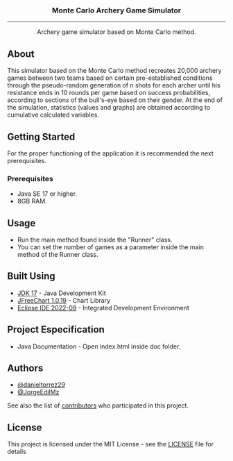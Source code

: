<h3 align="center">Monte Carlo Archery Game Simulator</h3>

---

<p align="center"> Archery game simulator based on Monte Carlo method.
    <br> 
</p>


## About

This simulator based on the Monte Carlo method recreates 20,000 archery games between two teams based on certain pre-established conditions through the pseudo-random generation of n shots for each archer until his resistance ends in 10 rounds per game based on success probabilities, according to sections of the bull's-eye based on their gender. At the end of the simulation, statistics (values and graphs) are obtained according to cumulative calculated variables.

## Getting Started

For the proper functioning of the application it is recommended the next prerequisites.

### Prerequisites

- Java SE 17 or higher.
- 8GB RAM.

## Usage

- Run the main method found inside the "Runner" class.
- You can set the number of games as a parameter inside the main method of the Runner class.

## Built Using

- [JDK 17](https://docs.oracle.com/en/java/javase/17/docs/api/index.html) - Java Development Kit
- [JFreeChart 1.0.19](https://www.jfree.org/jfreechart/api/javadoc/index.html) - Chart Library
- [Eclipse IDE 2022-09](https://eclipseide.org) - Integrated Development Environment

## Project Especification

- Java Documentation - Open index.html inside doc folder.

## Authors

- [@danieltorrez29](https://github.com/danieltorrez29)
- [@JorgeEdilMz](https://github.com/JorgeEdilMz)

See also the list of [contributors](https://github.com/danieltorrez29/MonteCarloArcheryGameSimulator/graphs/contributors) who participated in this project.

## License

This project is licensed under the MIT License - see the [LICENSE](LICENSE) file for details
